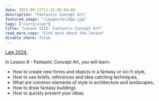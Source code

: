 ```yaml
---
date: 2023-08-12T11:25:05-04:00
description: "Fantastic Concept Art"
featured_image: "/images/bridge.jpg"
tags: ["curriculum"]
title: "Lesson VIII: Fantastic Concept Art"
read_more_copy: "Find more about the lesson"
disable_share: false
---
```

[Late 2024.](https://www.udemy.com/course/digital-painting-basics-in-adobe-photoshop/?couponCode=MEGASALE2K)

In Lesson 8 - Fantastic Concept Art, you will learn:

- How to create new forms and objects in a fantasy or sci-fi style, 
- How to use briefs, references and idea catching techniques,
- What are common elements of style in architecture and landscapes,
- How to draw fantasy buildings
- How to quickly present your ideas


